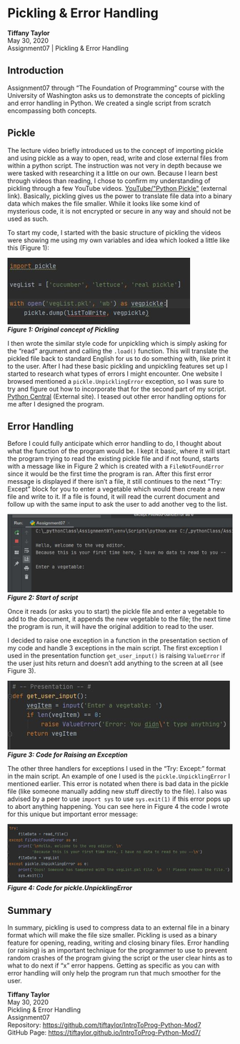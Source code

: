 # Pickling & Error Handling  

**Tiffany Taylor**  
May 30, 2020  
Assignment07 | Pickling & Error Handling   

## Introduction  
Assignment07 through “The Foundation of Programming” course with the University of Washington asks us to demonstrate the concepts of pickling and error handling in Python. We created a single script from scratch encompassing both concepts.

## Pickle
The lecture video briefly introduced us to the concept of importing pickle and using pickle as a way to open, read, write and close external files from within a python script. The instruction was not very in depth because we were tasked with researching it a little on our own. Because I learn best through videos than reading, I chose to confirm my understanding of pickling through a few YouTube videos. [YouTube/"Python Pickle"](https://youtu.be/6wSFWOleZlc) (external link).  Basically, pickling gives us the power to translate file data into a binary data which makes the file smaller. While it looks like some kind of mysterious code, it is not encrypted or secure in any way and should not be used as such. 

To start my code, I started with the basic structure of pickling the videos were showing me using my own variables and idea which looked a little like this (Figure 1):  

![Figure 1: Original concept of Pickling](Figure1.JPG "Figure 1: Original concept of Pickling")  
***Figure 1: Original concept of Pickling***
  
I then wrote the similar style code for unpickling which is simply asking for the “read” argument and calling the `.load()` function. This will translate the pickled file back to standard English for us to do something with, like print it to the user. After I had these basic pickling and unpickling features set up I started to research what types of errors I might encounter. One website I browsed mentioned a `pickle.UnpicklingError` exception, so I was sure to try and figure out how to incorporate that for the second part of my script. [Python Central](https://www.pythoncentral.io/how-to-pickle-unpickle-tutorial/) (External site). I teased out other error handling options for me after I designed the program. 

## Error Handling
Before I could fully anticipate which error handling to do, I thought about what the function of the program would be. I kept it basic, where it will start the program trying to read the existing pickle file and if not found, starts with a message like in Figure 2 which is created with a `FileNotFoundError` since it would be the first time the program is ran. After this first error message is displayed if there isn’t a file, it still continues to the next “Try: Except” block for you to enter a vegetable which would then create a new file and write to it. If a file is found, it will read the current document and follow up with the same input to ask the user to add another veg to the list.  

![Figure 2: Start of script](Figure2.JPG "Figure 2: Start of script")  
***Figure 2: Start of script***

Once it reads (or asks you to start) the pickle file and enter a vegetable to add to the document, it appends the new vegetable to the file; the next time the program is run, it will have the original addition to read to the user. 

I decided to raise one exception in a function in the presentation section of my code and handle 3 exceptions in the main script. The first exception I used in the presentation function `get_user_input()` is raising `ValueError` if the user just hits return and doesn’t add anything to the screen at all (see Figure 3). 

![Figure 3: Code for Raising an Exception](Figure3.JPG "Figure 3: Code for Raising an Exception")  
***Figure 3: Code for Raising an Exception***
  
The other three handlers for exceptions I used in the “Try: Except:” format in the main script. An example of one I used is the `pickle.UnpicklingError` I mentioned earlier. This error is notated when there is bad data in the pickle file (like someone manually adding new stuff directly to the file). I also was advised by a peer to use `import sys` to use `sys.exit(1)` if this error pops up to abort anything happening. You can see here in Figure 4 the code I wrote for this unique but important error message:   

![Figure 4: Code for pickle.UnpicklingError](Figure4.JPG "Figure 4: Code for pickle.UnpicklingError")  
***Figure 4: Code for pickle.UnpicklingError***

## Summary
In summary, pickling is used to compress data to an external file in a binary format which will make the file size smaller. Pickling is used as a binary feature for opening, reading, writing and closing binary files. Error handling (or raising) is an important technique for the programmer to use to prevent random crashes of the program giving the script or the user clear hints as to what to do next if “x” error happens. Getting as specific as you can with error handling will only help the program run that much smoother for the user.  

**Tiffany Taylor**  
May 30, 2020  
Pickling & Error Handling  
Assignment07  
Repository: https://github.com/tiftaylor/IntroToProg-Python-Mod7  
GitHub Page: https://tiftaylor.github.io/IntroToProg-Python-Mod7/ 
